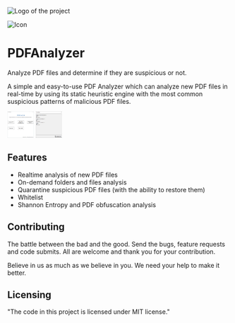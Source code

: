 ![Logo of the project](https://www.zemana.com/images/logo/new-zmn-text-blue.png)


![Icon](https://cdn1.iconfinder.com/data/icons/Vista-Inspirate_1.0/128x128/apps/kpdf.png)
# PDFAnalyzer
Analyze PDF files and determine if they are suspicious or not.

A simple and easy-to-use PDF Analyzer which can analyze new PDF files in real-time by using its static heuristic engine with the most common suspicious patterns of malicious PDF files.

<img src="https://raw.githubusercontent.com/Zemana/PDFAnalyzer/master/gui.png" style=" width:60px ; height:60px " />
<img src="https://raw.githubusercontent.com/Zemana/PDFAnalyzer/master/report.png" style=" width:60px ; height:60px " />

## Features

* Realtime analysis of new PDF files<br/>
* On-demand folders and files analysis<br/>
* Quarantine suspicious PDF files (with the ability to restore them)<br/>
* Whitelist<br/>
* Shannon Entropy and PDF obfuscation analysis<br/>

## Contributing

The battle between the bad and the good. Send the bugs, feature requests and code submits. All are welcome and thank you for your contribution.

Believe in us as much as we believe in you. We need your help to make it better.

## Licensing
"The code in this project is licensed under MIT license."
